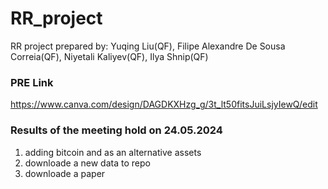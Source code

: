 # RR_project
RR project prepared by: Yuqing Liu(QF), Filipe Alexandre De Sousa Correia(QF),  Niyetali Kaliyev(QF),  Ilya Shnip(QF)

### PRE Link
https://www.canva.com/design/DAGDKXHzg_g/3t_lt50fitsJuiLsjyIewQ/edit


### Results of the meeting hold on 24.05.2024
1) adding bitcoin and  as an alternative assets
2) downloade a new data to repo
3) downloade a paper 

